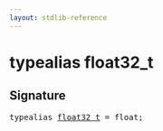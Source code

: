 ```yaml
---
layout: stdlib-reference
---
```


# typealias float32\_t

## Signature

<pre>
<span class='code_keyword'>typealias</span> <a href="/stdlib-reference/types/float32_t" class="code_type">float32_t</a> = float;
</pre>

